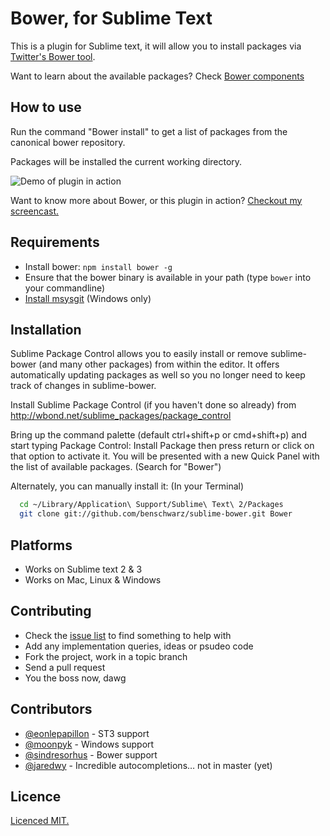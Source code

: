 # Bower, for Sublime Text

This is a plugin for Sublime text, it will allow you to install packages via [Twitter's Bower tool](http://twitter.github.com/bower/).

Want to learn about the available packages? Check [Bower components](http://sindresorhus.com/bower-components/) 

## How to use

Run the command "Bower install" to get a list of packages from the canonical bower repository.

Packages will be installed the current working directory. 

![Demo of plugin in action](http://0.germanforblack.com/sublime-plugin.gif)

Want to know more about Bower, or this plugin in action? [Checkout my screencast.](http://germanforblack.com/post/46734908388/i-built-a-plugin-for-sublime-text-that-integrates) 

## Requirements

* Install bower: `npm install bower -g`
* Ensure that the bower binary is available in your path (type `bower` into your commandline)
* [Install msysgit](https://github.com/twitter/bower#a-note-for-windows-users) (Windows only)

## Installation

Sublime Package Control allows you to easily install or remove sublime-bower (and many other packages) from within the editor. It offers automatically updating packages as well so you no longer need to keep track of changes in sublime-bower.

Install Sublime Package Control (if you haven't done so already) from http://wbond.net/sublime_packages/package_control

Bring up the command palette (default ctrl+shift+p or cmd+shift+p) and start typing Package Control: Install Package then press return or click on that option to activate it. You will be presented with a new Quick Panel with the list of available packages. (Search for "Bower")

Alternately, you can manually install it: (In your Terminal)

```bash
  cd ~/Library/Application\ Support/Sublime\ Text\ 2/Packages
  git clone git://github.com/benschwarz/sublime-bower.git Bower
```

## Platforms

* Works on Sublime text 2 & 3
* Works on Mac, Linux & Windows

## Contributing

* Check the [issue list](https://github.com/benschwarz/sublime-bower/issues) to find something to help with
* Add any implementation queries, ideas or psudeo code
* Fork the project, work in a topic branch
* Send a pull request
* You the boss now, dawg

## Contributors
* [@eonlepapillon](http://github.com/eonlepapillon) - ST3 support
* [@moonpyk](http://github.com/moonpyk) - Windows support
* [@sindresorhus](http://github.com/sindresorhus) - Bower support
* [@jaredwy](http://github.com/jaredwy) - Incredible autocompletions… not in master (yet)

## Licence

[Licenced MIT.](LICENCE)